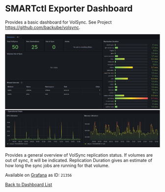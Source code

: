 # SMARTctl Exporter Dashboard

Provides a basic dashboard for VolSync. See Project <https://github.com/backube/volsync>.

![Dashboard Screen Shot](volsync_1.png)
![Dashboard Screen Shot](volsync_2.png)

Provides a general overview of VolSync replication status. If volumes are out of sync, it will be indicated. Replication Duration gives an estimate of how long the sync jobs are running for that volume.

Available on [Grafana](https://grafana.com/grafana/dashboards/21356-volsync-dashboard/) as ID: `21356`

[Back to Dashboard List](../README.md)
